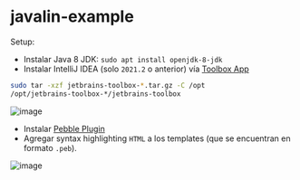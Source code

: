# javalin-example

Setup:

- Instalar Java 8 JDK: `sudo apt install openjdk-8-jdk`
- Instalar IntelliJ IDEA (solo `2021.2` o anterior) vía [Toolbox App](https://www.jetbrains.com/toolbox-app/)
```bash
sudo tar -xzf jetbrains-toolbox-*.tar.gz -C /opt
/opt/jetbrains-toolbox-*/jetbrains-toolbox
```
![image](https://user-images.githubusercontent.com/39303639/164775228-f6d1ee70-3f41-4d64-a563-56a664294323.png)

- Instalar [Pebble Plugin](https://github.com/bjansen/pebble-intellij)
- Agregar syntax highlighting `HTML` a los templates (que se encuentran en formato `.peb`).

![image](https://user-images.githubusercontent.com/39303639/164774184-352aa3ad-429d-4c86-92ac-aaf64bfbcfd0.png)
